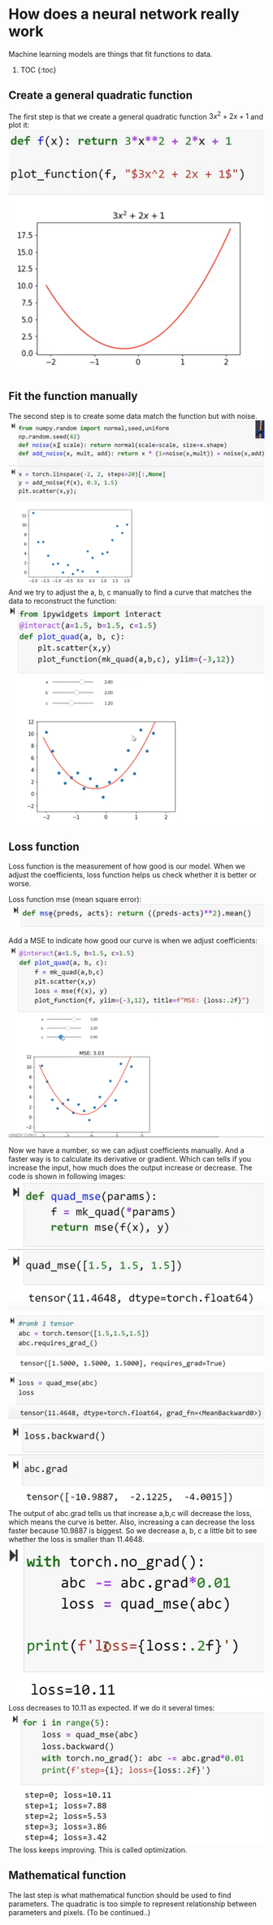 # How does a neural network really work

Machine learning models are things that fit functions to data.

1. TOC
{:toc}

## Create a general quadratic function

The first step is that we create a general quadratic function $3x^2 + 2x + 1$ and plot it:
![](/images/function.png "plot $3x^2 + 2x + 1$")

## Fit the function manually

The second step is to create some data match the function but with noise.
![](/images/data.png "data with noises")
And we try to adjust the a, b, c manually to find a curve that matches the data to reconstruct the function:
![](/images/data1.png "adjust coefficients manually")

## Loss function

Loss function is the measurement of how good is our model. When we adjust the coefficients, loss function helps us check whether it is better or worse.

Loss function mse (mean square error):
![](/images/lossfunction.png "Loss function mse")

Add a MSE to indicate how good our curve is when we adjust coefficients:
![](/images/loss.png)

Now we have a number, so we can adjust coefficients manually. And a faster way is to calculate its derivative or gradient. Which can tells if you increase the input, how much does the output increase or decrease. The code is shown in following images:
![](/images/gradient1.png)
![](/images/gradient2.png)
![](/images/gradient3.png)
The output of abc.grad tells us that increase a,b,c will decrease the loss, which means the curve is better. Also, increasing a can decrease the loss faster because 10.9887 is biggest.
So we decrease a, b, c a little bit to see whether the loss is smaller than 11.4648.
![](/images/gradient4.png)
Loss decreases to 10.11 as expected. If we do it several times:
![](/images/gradient5.png)
The loss keeps improving. This is called optimization.

## Mathematical function

The last step is what mathematical function should be used to find parameters. The quadratic is too simple to represent relationship between parameters and pixels.
(To be continued..)